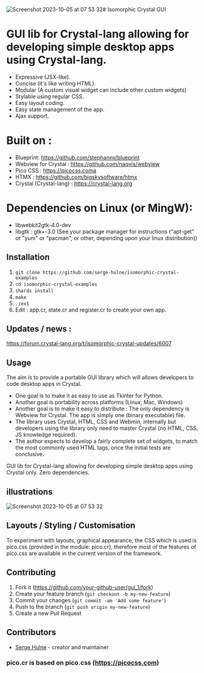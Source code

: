 ![Screenshot 2023-10-05 at 07 53 32](https://github.com/serge-hulne/isomorphic-crystal-examples/assets/303502/1f0ebb6c-91cf-4b05-8400-8669a954a200)# Isomorphic Crystal GUI

# GUI lib for Crystal-lang allowing for developing simple desktop apps using Crystal-lang.

- Expressive (JSX-like).
- Concise (it's like writing HTML).
- Modular (A custom visual widget can include other custom widgets)
- Stylable using regular CSS.
- Easy layout coding.
- Easy state management of the app.
- Ajax support.

# Built on :

- Blueprint: https://github.com/stephannv/blueprint
- Webview for Crystal : https://github.com/naqvis/webview
- Pico CSS : https://picocss.coma
- HTMX : https://github.com/bigskysoftware/htmx
- Crystal (Crystal-lang) : https://crystal-lang.org

# Dependencies on Linux (or MingW): 
- libwebkit2gtk-4.0-dev
- libgtk : gtk+-3.0
(See your package manager for instructions ("apt-get" or "yum" or "pacman", or other, depending upon your linux distribution))

## Installation

1. `git clone https://github.com/serge-hulne/isomorphic-crystal-examples`
2. `cd isomorphic-crystal-examples`
3. `shards install`
4. `make`
5. `./ex1`
6. Edit :  app.cr, state.cr and register.cr to create your own app.


## Updates / news :
https://forum.crystal-lang.org/t/isomorphic-crystal-updates/6007

## Usage
The aim is to provide a portable GUI library which will allows developers to code desktop apps in Crystal.

- One goal is to make it as easy to use as Tkinter for Python.
- Another goal is portability across platforms (Linux, Mac, Windows)
- Another goal is to make it easy to distribute : The only dependency is Webview for Crystal. The app is simply one (binary executable) file.
- The library uses Crystal, HTML, CSS and Webmin, internally but developers using the library only need to master Crystal (no HTML, CSS, JS knowledge required).
- The author expects to develop a fairly complete set of widgets, to match the most commonly used HTML tags, once the initial tests are conclusive. 
  
GUI lib for Crystal-lang allowing for developing simple desktop apps using Crystal only. Zero dependencies.

## illustrations 

![Screenshot 2023-10-05 at 07 53 32](https://github.com/serge-hulne/isomorphic-crystal-examples/assets/303502/cad61e7b-e80e-4775-a721-dc25b9384c26)


## Layouts / Styling / Customisation
To experiment with layouts, graphical appearance, the CSS which is used is pico.css (provided in the module: pico.cr), therefore most of the features of pico.css are available in the current version of the framework.


## Contributing

1. Fork it (<https://github.com/your-github-user/gui_1/fork>)
2. Create your feature branch (`git checkout -b my-new-feature`)
3. Commit your changes (`git commit -am 'Add some feature'`)
4. Push to the branch (`git push origin my-new-feature`)
5. Create a new Pull Request

## Contributors

- [Serge Hulne](https://github.com/serge-hulne) - creator and maintainer

### pico.cr is based on pico.css (https://picocss.com)
